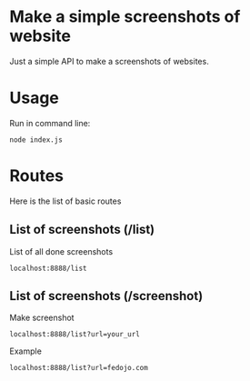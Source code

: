 # Make a simple screenshots of website
Just a simple API to make a screenshots of websites.

# Usage
Run in command line:
```
node index.js
```

# Routes
Here is the list of basic routes

## List of screenshots (/list)
List of all done screenshots
```
localhost:8888/list
```

## List of screenshots (/screenshot)
Make screenshot
```
localhost:8888/list?url=your_url
```

Example
```
localhost:8888/list?url=fedojo.com
```
